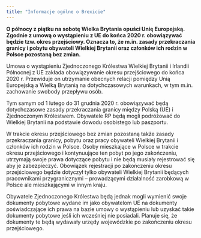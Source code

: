 ```yaml
---
title: "Informacje ogólne o Brexicie"
---
```


**O północy z piątku na sobotę Wielka Brytania opuści Unię Europejską. Zgodnie z umową o wystąpieniu z UE do końca 2020 r. obowiązywać będzie tzw. okres przejściowy. Oznacza to, że m.in. zasady przekraczania granicy i pobytu obywateli Wielkiej Brytanii oraz członków ich rodzin w Polsce pozostaną bez zmian.**

Umowa o wystąpieniu Zjednoczonego Królestwa Wielkiej Brytanii i Irlandii Północnej z UE zakłada obowiązywanie okresu przejściowego do końca 2020 r. Przewiduje on utrzymanie obecnych relacji pomiędzy Unią Europejską a Wielką Brytanią na dotychczasowych warunkach, w tym m.in. zachowanie swobody przepływu osób.

Tym samym od 1 lutego do 31 grudnia 2020 r. obowiązywać będą dotychczasowe zasady przekraczania granicy między Polską (UE) i Zjednoczonym Królestwem. Obywatele RP będą mogli podróżować do Wielkiej Brytanii na podstawie dowodu osobistego lub paszportu.

W trakcie okresu przejściowego bez zmian pozostaną także zasady przekraczania granicy, pobytu oraz pracy obywateli Wielkiej Brytanii i członków ich rodzin w Polsce. Osoby mieszkające w Polsce w trakcie okresu przejściowego i kontynuujące ten pobyt po jego zakończeniu, utrzymają swoje prawa dotyczące pobytu i nie będą musiały rejestrować się aby je zabezpieczyć. Obowiązek rejestracji po zakończeniu okresu przejściowego będzie dotyczył tylko obywateli Wielkiej Brytanii będących pracownikami przygranicznymi – prowadzącymi działalność zarobkową w Polsce ale mieszkającymi w innym kraju.

Obywatele Zjednoczonego Królestwa będą jednak mogli wymienić swoje dokumenty pobytowe wydane im jako obywatelom UE na dokumenty poświadczające ich prawa na bazie umowy o wystąpieniu lub uzyskać takie dokumenty pobytowe jeśli ich wcześniej nie posiadali. Planuje się, że dokumenty te będą wydawały urzędy wojewódzkie po zakończeniu okresu przejściowego.
